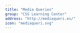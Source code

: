 ```yaml
---
title: "Media Queries"
group: "CSS Learning Center"
address: "http://mediaqueri.es/"
icon: "mediaqueri.svg"
---
```

